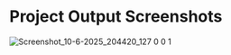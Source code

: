 # Project Output Screenshots

![Screenshot_10-6-2025_204420_127 0 0 1](https://github.com/user-attachments/assets/f887fe43-af22-4bce-b64f-d32ef3e1b37a)
